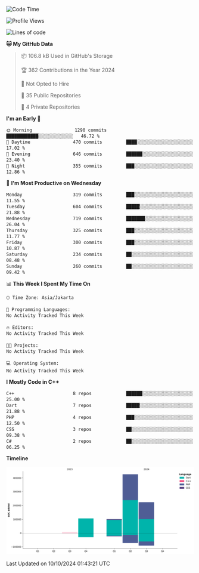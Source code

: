 <!--START_SECTION:waka-->
![Code Time](http://img.shields.io/badge/Code%20Time-227%20hrs%2054%20mins-blue)

![Profile Views](http://img.shields.io/badge/Profile%20Views-0-blue)

![Lines of code](https://img.shields.io/badge/From%20Hello%20World%20I%27ve%20Written-854.9%20thousand%20lines%20of%20code-blue)

**🐱 My GitHub Data** 

> 📦 106.8 kB Used in GitHub's Storage 
 > 
> 🏆 362 Contributions in the Year 2024
 > 
> 🚫 Not Opted to Hire
 > 
> 📜 35 Public Repositories 
 > 
> 🔑 4 Private Repositories 
 > 
**I'm an Early 🐤** 

```text
🌞 Morning                1290 commits        ████████████░░░░░░░░░░░░░   46.72 % 
🌆 Daytime                470 commits         ████░░░░░░░░░░░░░░░░░░░░░   17.02 % 
🌃 Evening                646 commits         ██████░░░░░░░░░░░░░░░░░░░   23.40 % 
🌙 Night                  355 commits         ███░░░░░░░░░░░░░░░░░░░░░░   12.86 % 
```
📅 **I'm Most Productive on Wednesday** 

```text
Monday                   319 commits         ███░░░░░░░░░░░░░░░░░░░░░░   11.55 % 
Tuesday                  604 commits         █████░░░░░░░░░░░░░░░░░░░░   21.88 % 
Wednesday                719 commits         ███████░░░░░░░░░░░░░░░░░░   26.04 % 
Thursday                 325 commits         ███░░░░░░░░░░░░░░░░░░░░░░   11.77 % 
Friday                   300 commits         ███░░░░░░░░░░░░░░░░░░░░░░   10.87 % 
Saturday                 234 commits         ██░░░░░░░░░░░░░░░░░░░░░░░   08.48 % 
Sunday                   260 commits         ██░░░░░░░░░░░░░░░░░░░░░░░   09.42 % 
```


📊 **This Week I Spent My Time On** 

```text
🕑︎ Time Zone: Asia/Jakarta

💬 Programming Languages: 
No Activity Tracked This Week

🔥 Editors: 
No Activity Tracked This Week

🐱‍💻 Projects: 
No Activity Tracked This Week

💻 Operating System: 
No Activity Tracked This Week
```

**I Mostly Code in C++** 

```text
C++                      8 repos             ██████░░░░░░░░░░░░░░░░░░░   25.00 % 
Dart                     7 repos             █████░░░░░░░░░░░░░░░░░░░░   21.88 % 
PHP                      4 repos             ███░░░░░░░░░░░░░░░░░░░░░░   12.50 % 
CSS                      3 repos             ██░░░░░░░░░░░░░░░░░░░░░░░   09.38 % 
C#                       2 repos             ██░░░░░░░░░░░░░░░░░░░░░░░   06.25 % 
```



**Timeline**

![Lines of Code chart](https://raw.githubusercontent.com/PradiptaAhmad/PradiptaAhmad/main/assets/bar_graph.png)


 Last Updated on 10/10/2024 01:43:21 UTC
<!--END_SECTION:waka-->
